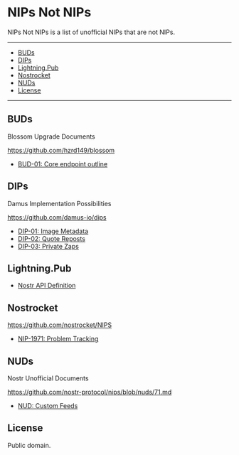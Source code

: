 # NIPs Not NIPs

NIPs Not NIPs is a list of unofficial NIPs that are not NIPs.

---

- [BUDs](#buds)
- [DIPs](#dips)
- [Lightning.Pub](#lightningpub)
- [Nostrocket](#nostrocket)
- [NUDs](#nuds)
- [License](#license)

---

## BUDs

Blossom Upgrade Documents

https://github.com/hzrd149/blossom

- [BUD-01: Core endpoint outline](https://github.com/hzrd149/blossom/blob/master/buds/01.md)

## DIPs

Damus Implementation Possibilities

https://github.com/damus-io/dips

- [DIP-01: Image Metadata](https://github.com/damus-io/dips/blob/master/01.md)
- [DIP-02: Quote Reposts](https://github.com/damus-io/dips/blob/master/02.md)
- [DIP-03: Private Zaps](https://github.com/damus-io/dips/blob/master/03.md)

## Lightning.Pub

- [Nostr API Definition](https://github.com/shocknet/Lightning.Pub/blob/master/proto/autogenerated/client.md)

## Nostrocket

https://github.com/nostrocket/NIPS

- [NIP-1971: Problem Tracking](https://github.com/nostrocket/NIPS/blob/main/Problems.md)

## NUDs

Nostr Unofficial Documents

https://github.com/nostr-protocol/nips/blob/nuds/71.md

- [NUD: Custom Feeds](https://wikifreedia.xyz/cip-01/97c70a44366a6535c1)

## License

Public domain.
